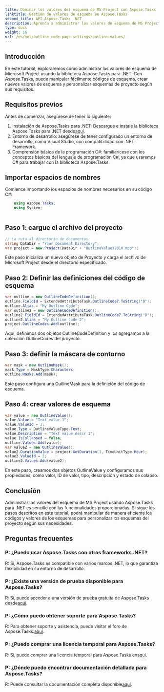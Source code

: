 ```yaml
---
title: Dominar los valores del esquema de MS Project con Aspose.Tasks
linktitle: Gestión de valores de esquema en Aspose.Tasks
second_title: API Aspose.Tasks .NET
description: Aprenda a administrar los valores de esquema de MS Project de manera eficiente usando Aspose.Tasks para .NET. Personalice los esquemas del proyecto con facilidad.
type: docs
weight: 16
url: /es/net/outline-code-page-settings/outline-values/
---
```

## Introducción
En este tutorial, exploraremos cómo administrar los valores de esquema de Microsoft Project usando la biblioteca Aspose.Tasks para .NET. Con Aspose.Tasks, puede manipular fácilmente códigos de esquema, crear nuevos valores de esquema y personalizar esquemas de proyecto según sus requisitos.
## Requisitos previos
Antes de comenzar, asegúrese de tener lo siguiente:
1.  Instalación de Aspose.Tasks para .NET: Descargue e instale la biblioteca Aspose.Tasks para .NET desde[aquí](https://releases.aspose.com/tasks/net/).
2. Entorno de desarrollo: asegúrese de tener configurado un entorno de desarrollo, como Visual Studio, con compatibilidad con .NET Framework.
3. Comprensión básica de la programación C#: familiarícese con los conceptos básicos del lenguaje de programación C#, ya que usaremos C# para trabajar con la biblioteca Aspose.Tasks.

## Importar espacios de nombres
Comience importando los espacios de nombres necesarios en su código C#:
```csharp
    using Aspose.Tasks;
    using System;
    
```
## Paso 1: cargue el archivo del proyecto
```csharp
// La ruta al directorio de documentos.
string DataDir = "Your Document Directory";
var project = new Project(DataDir + "OutlineValues2010.mpp");
```
Este paso inicializa un nuevo objeto de Proyecto y carga el archivo de Microsoft Project desde el directorio especificado.
## Paso 2: Definir las definiciones del código de esquema
```csharp
var outline = new OutlineCodeDefinition();
outline.FieldId = ExtendedAttributeTask.OutlineCode7.ToString("D");
outline.Alias = "My Outline Code";
var outline2 = new OutlineCodeDefinition();
outline2.FieldId = ExtendedAttributeTask.OutlineCode7.ToString("D");
outline2.Alias = "My Outline Code 2";
project.OutlineCodes.Add(outline);
```
Aquí, definimos dos objetos OutlineCodeDefinition y los agregamos a la colección OutlineCodes del proyecto.
## Paso 3: definir la máscara de contorno
```csharp
var mask = new OutlineMask();
mask.Type = MaskType.Characters;
outline.Masks.Add(mask);
```
Este paso configura una OutlineMask para la definición del código de esquema.
## Paso 4: crear valores de esquema
```csharp
var value = new OutlineValue();
value.Value = "Text value 1";
value.ValueId = 1;
value.Type = OutlineValueType.Text;
value.Description = "Text value descr 1";
value.IsCollapsed = false;
outline.Values.Add(value);
var value2 = new OutlineValue();
value2.DurationValue = project.GetDuration(1, TimeUnitType.Hour);
value2.ValueId = 2;
outline2.Values.Add(value2);
```
En este paso, creamos dos objetos OutlineValue y configuramos sus propiedades, como valor, ID de valor, tipo, descripción y estado de colapso.

## Conclusión
Administrar los valores del esquema de MS Project usando Aspose.Tasks para .NET es sencillo con las funcionalidades proporcionadas. Si sigue los pasos descritos en este tutorial, podrá manipular de manera eficiente los códigos y valores de los esquemas para personalizar los esquemas del proyecto según sus necesidades.
## Preguntas frecuentes
### P: ¿Puedo usar Aspose.Tasks con otros frameworks .NET?
R: Sí, Aspose.Tasks es compatible con varios marcos .NET, lo que garantiza flexibilidad en su entorno de desarrollo.
### P: ¿Existe una versión de prueba disponible para Aspose.Tasks?
 R: Sí, puede acceder a una versión de prueba gratuita de Aspose.Tasks desde[aquí](https://releases.aspose.com/).
### P: ¿Cómo puedo obtener soporte para Aspose.Tasks?
 R: Para obtener soporte y asistencia, puede visitar el foro de Aspose.Tasks.[aquí](https://forum.aspose.com/c/tasks/15).
### P: ¿Puedo comprar una licencia temporal para Aspose.Tasks?
R: Sí, puede comprar una licencia temporal para Aspose.Tasks en[aquí](https://purchase.aspose.com/temporary-license/).
### P: ¿Dónde puedo encontrar documentación detallada para Aspose.Tasks?
 R: Puede consultar la documentación completa disponible[aquí](https://reference.aspose.com/tasks/net/).